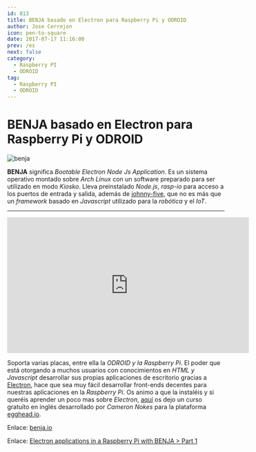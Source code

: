 ```yaml
---
id: 813
title: BENJA basado en Electron para Raspberry Pi y ODROID
author: Jose Cerrejon
icon: pen-to-square
date: 2017-07-17 11:16:00
prev: /es
next: false
category:
  - Raspberry PI
  - ODROID
tag:
  - Raspberry PI
  - ODROID
---
```


# BENJA basado en Electron para Raspberry Pi y ODROID

![benja](/images/2017/07/benja.png)

**BENJA** significa *Bootable Electron Node Js Application*. Es un sistema operativo montado sobre *Arch Linux* con un software preparado para ser utilizado en modo *Kiosko*. Lleva preinstalado *Node.js*, *rasp-io* para acceso a los puertos de entrada y salida, además de [johnny-five](https://github.com/rwaldron/johnny-five), que no es más que un *framework* basado en *Javascript* utilizado para la *robótica* y el *IoT*.

- - -
<iframe width="560" height="315" src="https://www.youtube.com/embed/POSrH_TWkfg?rel=0" frameborder="0" allowfullscreen></iframe>

Soporta varias placas, entre ella la *ODROID y la Raspberry Pi*. El poder que está otorgando a muchos usuarios con conocimientos en *HTML y Javascript* desarrollar sus propias aplicaciones de escritorio gracias a [Electron](https://electron.atom.io/), hace que sea muy fácil desarrollar front-ends decentes para nuestras aplicaciones en la *Raspberry Pi*. Os animo a que la instaléis y si queréis aprender un poco mas sobre *Electron*, [aquí](https://egghead.io/lessons/javascript-create-a-hello-world-app-using-electron) os dejo un curso gratuíto en inglés desarrollado por *Cameron Nokes* para la plataforma [egghead.io](https://egghead.io).

Enlace: [benja.io](http://benja.io/)

Enlace: [Electron applications in a Raspberry Pi with BENJA > Part 1](https://codeburst.io/electron-applications-in-a-raspberry-pi-with-benja-part-1-cc74cf65eb5d)
